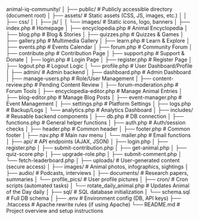 animal-iq-community/
│
├── public/                      # Publicly accessible directory (document root)
│   ├── assets/                  # Static assets (CSS, JS, images, etc.)
│   │   ├── css/
│   │   ├── js/
│   │   └── images/              # Static icons, logo, banners
│   ├── index.php                # Homepage
│   ├── encyclopedia.php         # Animal Encyclopedia
│   ├── blog.php                 # Blog & Stories
│   ├── quizzes.php              # Quizzes & Games
│   ├── gallery.php              # Multimedia Gallery
│   ├── learn.php                # Learn & Explore
│   ├── events.php               # Events Calendar
│   ├── forum.php                # Community Forum
│   ├── contribute.php           # Contribution Page
│   ├── support.php              # Support & Donate
│   ├── login.php                # Login Page
│   ├── register.php             # Register Page
│   ├── logout.php               # Logout Logic
│   └── profile.php              # User Dashboard/Profile
│
├── admin/                       # Admin backend
│   ├── dashboard.php            # Admin Dashboard
│   ├── manage-users.php         # Role/User Management
│   ├── content-review.php       # Pending Content Review
│   ├── forum-moderation.php     # Forum Tools
│   ├── encyclopedia-editor.php  # Manage Animal Entries
│   ├── blog-editor.php          # Manage Blog Posts
│   ├── event-manager.php        # Event Management
│   ├── settings.php             # Platform Settings
│   ├── logs.php                 # Backup/Logs
│   └── analytics.php            # Analytics Dashboard
│
├── includes/                    # Reusable backend components
│   ├── db.php                   # DB connection
│   ├── functions.php            # General helper functions
│   ├── auth.php                 # Auth/session checks
│   ├── header.php               # Common header
│   ├── footer.php               # Common footer
│   ├── nav.php                  # Main nav menu
│   └── mailer.php               # Email functions
│
├── api/                         # API endpoints (AJAX, JSON)
│   ├── login.php
│   ├── register.php
│   ├── submit-contribution.php
│   ├── get-animal.php
│   ├── quiz-score.php
│   ├── upgrade-role.php
│   ├── submit-comment.php
│   └── fetch-leaderboard.php
│
├── uploads/                     # User-generated content (secure access)
│   ├── images/                  # Animal photos, infographics, sightings
│   ├── audio/                   # Podcasts, interviews
│   ├── documents/               # Research papers, summaries
│   └── profile_pics/            # User profile pictures
│
├── cron/                        # Cron scripts (automated tasks)
│   └── rotate_daily_animal.php # Updates Animal of the Day daily
│
├── sql/                         # SQL database initialization
│   └── schema.sql               # Full DB schema
│
├── .env                         # Environment config (DB, API keys)
├── .htaccess                    # Apache rewrite rules (if using Apache)
└── README.md                    # Project overview and setup instructions
